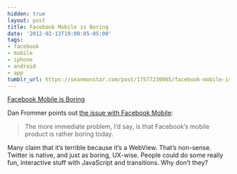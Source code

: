 ```yaml
---
hidden: true
layout: post
title: Facebook Mobile is Boring
date: '2012-02-13T19:00:05-05:00'
tags:
- facebook
- mobile
- iphone
- android
- app
tumblr_url: https://seanmonstar.com/post/17577230065/facebook-mobile-is-boring
---
```

[Facebook Mobile is Boring](http://www.splatf.com/2012/02/facebook-mobile/)  

Dan Frommer points out [the issue with Facebook Mobile](http://www.splatf.com/2012/02/facebook-mobile/):

> The more immediate problem, I’d say, is that Facebook’s mobile product is rather boring today.

Many claim that it’s terrible because it’s a WebView. That’s non-sense. Twitter is native, and just as boring, UX-wise. People could do some really fun, interactive stuff with JavaScript and transitions. Why don’t they?

